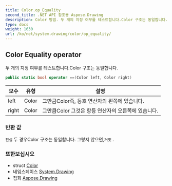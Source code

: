 ```yaml
---
title: Color.op_Equality
second_title: .NET API 참조용 Aspose.Drawing
description: Color 방법. 두 개의 지정 여부를 테스트합니다.Color 구조는 동일합니다.
type: docs
weight: 1630
url: /ko/net/system.drawing/color/op_equality/
---
```

## Color Equality operator

두 개의 지정 여부를 테스트합니다.Color 구조는 동일합니다.

```csharp
public static bool operator ==(Color left, Color right)
```

| 모수 | 유형 | 설명 |
| --- | --- | --- |
| left | Color | 그만큼Color즉, 등호 연산자의 왼쪽에 있습니다. |
| right | Color | 그만큼Color 그것은 항등 연산자의 오른쪽에 있습니다. |

### 반환 값

`진실` 두 경우Color 구조는 동일합니다. 그렇지 않으면,`거짓` .

### 또한보십시오

* struct [Color](../)
* 네임스페이스 [System.Drawing](../../color/)
* 집회 [Aspose.Drawing](../../../)


